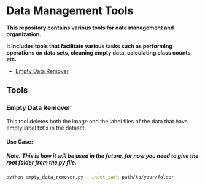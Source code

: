 # Data Management Tools 

<p><b>This repository contains various tools for data management and organization.</b></p>

<p><b>It includes tools that facilitate various tasks such as performing operations on data sets, cleaning empty data, calculating class counts, etc.</b></p>

- [Empty Data Remover](#empty-data-remover)

## Tools 

<h3 id="empty-data-remover">Empty Data Remover</h3>

This tool deletes both the image and the label files of the data that have empty label txt's in the dataset.

#### Use Case:
##### Note: This is how it will be used in the future, for now you need to give the root folder from the py file.
```bash
python empty_data_remover.py --input_path path/to/your/folder
```
